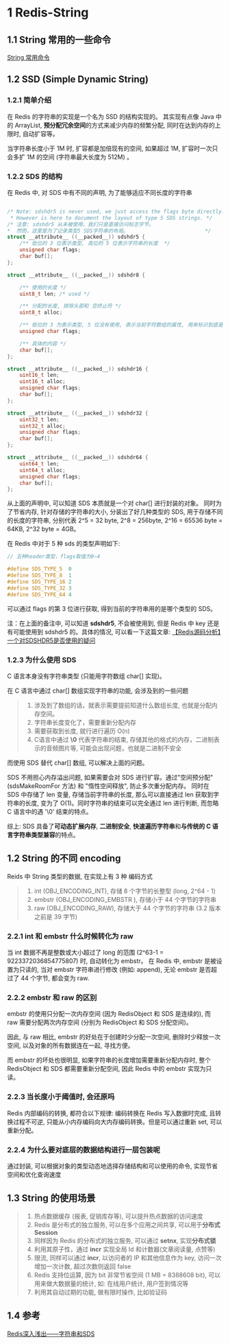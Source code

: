 # 1 Redis-String 

## 1.1 String 常用的一些命令

[String 常用命令](https://redis.io/commands#string)

## 1.2 SSD (Simple Dynamic String)

### 1.2.1 简单介绍

在 Redis 的字符串的实现是一个名为 SSD 的结构实现的。 其实现有点像 Java 中的 ArrayList, **预分配冗余空间**的方式来减少内存的频繁分配, 同时在达到内存的上限时, 自动扩容等。

当字符串长度小于 1M 时, 扩容都是加倍现有的空间, 如果超过 1M, 扩容时一次只会多扩 1M 的空间 (字符串最大长度为 512M) 。

### 1.2.2 SDS 的结构

在 Redis 中, 对 SDS 中有不同的声明, 为了能够适应不同长度的字符串

```C

/* Note: sdshdr5 is never used, we just access the flags byte directly.
 * However is here to document the layout of type 5 SDS strings. */
/* 注意: sdshdr5 从未被使用，我们只是直接访问标志字节。
*  然而，这里是为了记录类型5 SDS字符串的布局。                         */ 
struct __attribute__ ((__packed__)) sdshdr5 {
    /** 低位的 3 位表示类型, 高位的 5 位表示字符串的长度  */
    unsigned char flags;
    char buf[];
};

struct __attribute__ ((__packed__)) sdshdr8 {

    /** 使用的长度 */
    uint8_t len; /* used */

    /** 分配的长度, 排除头部和 空终止符 */
    uint8_t alloc;

    /** 低位的 3 为表示类型, 5 位没有使用, 表示当前字符数组的属性, 用来标识到底是 sdshdr8 还是 sdshdr16 等 */
    unsigned char flags;

    /** 具体的内容 */
    char buf[];
};

struct __attribute__ ((__packed__)) sdshdr16 {
    uint16_t len; 
    uint16_t alloc; 
    unsigned char flags;
    char buf[];
};

struct __attribute__ ((__packed__)) sdshdr32 {
    uint32_t len;
    uint32_t alloc;
    unsigned char flags;
    char buf[];
};

struct __attribute__ ((__packed__)) sdshdr64 {
    uint64_t len;
    uint64_t alloc;
    unsigned char flags;
    char buf[];
};
```


从上面的声明中, 可以知道 SDS 本质就是一个对 char[] 进行封装的对象。 同时为了节省内存, 针对存储的字符串的大小, 分装出了好几种类型的 SDS, 用于存储不同的长度的字符串, 分别代表 2^5 = 32 byte, 2^8 = 256byte, 2^16 = 65536 byte = 64KB, 2^32 byte = 4GB。

在 Redis 中对于 5 种 sds 的类型声明如下:

```C
// 五种header类型，flags取值为0~4

#define SDS_TYPE_5  0
#define SDS_TYPE_8  1
#define SDS_TYPE_16 2
#define SDS_TYPE_32 3
#define SDS_TYPE_64 4
```

可以通过 flags 的第 3 位进行获取, 得到当前的字符串用的是哪个类型的 SDS。

注：在上面的备注中, 可以知道 **sdshdr5**, 不会被使用到, 但是 Redis 中 key 还是有可能使用到 sdshdr5 的。具体的情况, 可以看一下这篇文章: [【Redis源码分析】一个对SDSHDR5是否使用的疑问](https://segmentfault.com/a/1190000017450295)

### 1.2.3 为什么使用 SDS 

C 语言本身没有字符串类型 (只能用字符数组 char[] 实现)。

在 C 语言中通过 char[] 数组实现字符串的功能, 会涉及到的一些问题

> 1. 涉及到了数组的话，就表示需要提前知道什么数组长度, 也就是分配内存空间。
> 2. 字符串长度变化了，需要重新分配内存
> 3. 需要获取到长度, 就行进行遍历 O(n)
> 4. C语言中通过 **\0** 代表字符串的结束, 存储其他的格式的内存，二进制表示的音频图片等, 可能会出现问题，也就是二进制不安全

而使用 SDS 替代 char[] 数组, 可以解决上面的问题。

SDS 不用担心内存溢出问题, 如果需要会对 SDS 进行扩容。通过"空间预分配" (sdsMakeRoomFor 方法) 和 "惰性空间释放", 防止多次重分配内存。
同时在 SDS 中存储了 len 变量, 存储当前字符串的长度, 那么可以直接通过 len 获取到字符串的长度, 变为了 O(1)。同时字符串的结束可以完全通过 len 进行判断, 而忽略 C 语言中的遇 '\0' 结束的特点。

综上: SDS 具备了**可动态扩展内存**, **二进制安全**, **快速遍历字符串**和**与传统的 C 语言字符串类型兼容**的特点。

## 1.2 String 的不同 encoding

Reids 中 String 类型的数据, 在实现上有 3 种 编码方式

> 1. int (OBJ_ENCODING_INT), 存储 8 个字节的长整型 (long, 2^64 - 1)
> 2. embstr (OBJ_ENCODING_EMBSTR ), 存储小于 44 个字节的字符串
> 3. raw (OBJ_ENCODING_RAW), 存储大于 44 个字节的字符串 (3.2 版本之前是 39 字节)


### 2.2.1 int 和 embstr 什么时候转化为 raw

当 int 数据不再是整数或大小超过了 long 的范围 (2^63-1 = 9223372036854775807) 时, 自动转化为 embstr。
在 Redis 中, embstr 是被设置为只读的, 当对 embstr 字符串进行修改 (例如: append), 无论 embstr 是否超过了 44 个字节, 都会变为 raw.

### 2.2.2 embstr 和 raw 的区别

embstr 的使用只分配一次内存空间 (因为 RedisObject 和 SDS 是连续的), 而 raw 需要分配两次内存空间 (分别为 RedisObject 和 SDS 分配空间)。

因此, 与 raw 相比, embstr 的好处在于创建时少分配一次空间, 删除时少释放一次空间, 以及对象的所有数据连在一起, 寻找方便。

而 embstr 的坏处也很明显, 如果字符串的长度增加需要重新分配内存时, 整个 RedisObject 和 SDS 都需要重新分配空间, 因此 Redis 中的 embstr 实现为只读。

### 2.2.3 当长度小于阈值时, 会还原吗

Redis 内部编码的转换, 都符合以下规律: 编码转换在 Redis 写入数据时完成, 且转换过程不可逆, 只能从小内存编码向大内存编码转换。但是可以通过重新 set, 可以重新分配。

### 2.2.4 为什么要对底层的数据结构进行一层包装呢
通过封装, 可以根据对象的类型动态地选择存储结构和可以使用的命令, 实现节省空间和优化查询速度


## 1.3 String 的使用场景

> 1. 热点数据缓存 (报表, 促销库存等), 可以提升热点数据的访问速度
> 2. Redis 是分布式的独立服务, 可以在多个应用之间共享, 可以用于**分布式 Session**
> 3. 同样因为 Redis 的分布式的独立服务, 可以通过 **setnx**, 实现**分布式锁**
> 4. 利用其原子性，通过 **incr** 实现全局 Id 和计数器(文章阅读量, 点赞等)
> 5. 限流, 同样可以通过 **incr**, 以访问者的 IP 和其他信息作为 key, 访问一次增加一次计数, 超过次数则返回 false
> 6. Redis 支持位运算, 因为 bit 非常节省空间 (1 MB = 8388608 bit), 可以用来做大数据量的统计, 如: 在线用户统计, 用户签到情况等
> 7. 利用其自动过期的功能, 做有限时操作, 比如验证码

## 1.4 参考
[Redis深入浅出——字符串和SDS](https://blog.csdn.net/qq193423571/article/details/81637075)





















